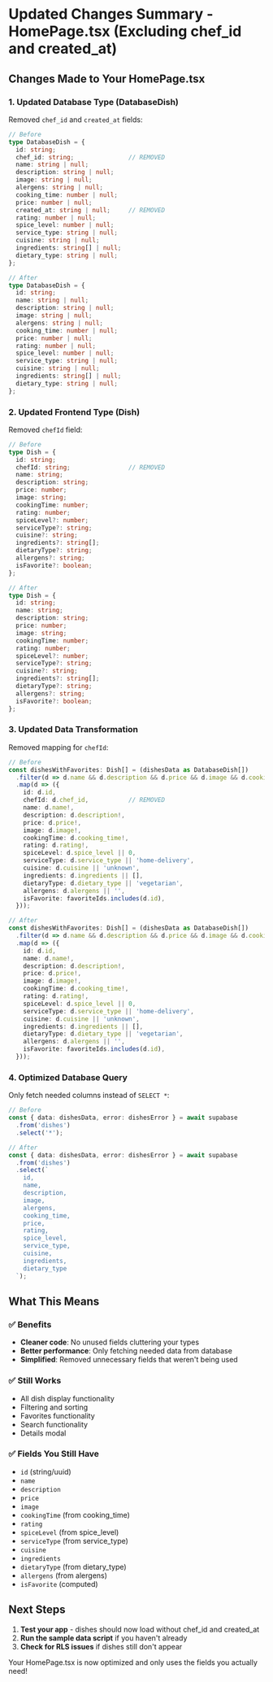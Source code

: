 # Updated Changes Summary - HomePage.tsx (Excluding chef_id and created_at)

## Changes Made to Your HomePage.tsx

### 1. **Updated Database Type (DatabaseDish)**
Removed `chef_id` and `created_at` fields:

```typescript
// Before
type DatabaseDish = {
  id: string;
  chef_id: string;               // REMOVED
  name: string | null;
  description: string | null;
  image: string | null;
  alergens: string | null;
  cooking_time: number | null;
  price: number | null;
  created_at: string | null;     // REMOVED
  rating: number | null;
  spice_level: number | null;
  service_type: string | null;
  cuisine: string | null;
  ingredients: string[] | null;
  dietary_type: string | null;
};

// After
type DatabaseDish = {
  id: string;
  name: string | null;
  description: string | null;
  image: string | null;
  alergens: string | null;
  cooking_time: number | null;
  price: number | null;
  rating: number | null;
  spice_level: number | null;
  service_type: string | null;
  cuisine: string | null;
  ingredients: string[] | null;
  dietary_type: string | null;
};
```

### 2. **Updated Frontend Type (Dish)**
Removed `chefId` field:

```typescript
// Before
type Dish = {
  id: string;
  chefId: string;                // REMOVED
  name: string;
  description: string;
  price: number;
  image: string;
  cookingTime: number;
  rating: number;
  spiceLevel?: number;
  serviceType?: string;
  cuisine?: string;
  ingredients?: string[];
  dietaryType?: string;
  allergens?: string;
  isFavorite?: boolean;
};

// After
type Dish = {
  id: string;
  name: string;
  description: string;
  price: number;
  image: string;
  cookingTime: number;
  rating: number;
  spiceLevel?: number;
  serviceType?: string;
  cuisine?: string;
  ingredients?: string[];
  dietaryType?: string;
  allergens?: string;
  isFavorite?: boolean;
};
```

### 3. **Updated Data Transformation**
Removed mapping for `chefId`:

```typescript
// Before
const dishesWithFavorites: Dish[] = (dishesData as DatabaseDish[])
  .filter(d => d.name && d.description && d.price && d.image && d.cooking_time && d.rating)
  .map(d => ({
    id: d.id,
    chefId: d.chef_id,           // REMOVED
    name: d.name!,
    description: d.description!,
    price: d.price!,
    image: d.image!,
    cookingTime: d.cooking_time!,
    rating: d.rating!,
    spiceLevel: d.spice_level || 0,
    serviceType: d.service_type || 'home-delivery',
    cuisine: d.cuisine || 'unknown',
    ingredients: d.ingredients || [],
    dietaryType: d.dietary_type || 'vegetarian',
    allergens: d.alergens || '',
    isFavorite: favoriteIds.includes(d.id),
  }));

// After
const dishesWithFavorites: Dish[] = (dishesData as DatabaseDish[])
  .filter(d => d.name && d.description && d.price && d.image && d.cooking_time && d.rating)
  .map(d => ({
    id: d.id,
    name: d.name!,
    description: d.description!,
    price: d.price!,
    image: d.image!,
    cookingTime: d.cooking_time!,
    rating: d.rating!,
    spiceLevel: d.spice_level || 0,
    serviceType: d.service_type || 'home-delivery',
    cuisine: d.cuisine || 'unknown',
    ingredients: d.ingredients || [],
    dietaryType: d.dietary_type || 'vegetarian',
    allergens: d.alergens || '',
    isFavorite: favoriteIds.includes(d.id),
  }));
```

### 4. **Optimized Database Query**
Only fetch needed columns instead of `SELECT *`:

```typescript
// Before
const { data: dishesData, error: dishesError } = await supabase
  .from('dishes')
  .select('*');

// After
const { data: dishesData, error: dishesError } = await supabase
  .from('dishes')
  .select(`
    id,
    name,
    description,
    image,
    alergens,
    cooking_time,
    price,
    rating,
    spice_level,
    service_type,
    cuisine,
    ingredients,
    dietary_type
  `);
```

## What This Means

### ✅ **Benefits**
- **Cleaner code**: No unused fields cluttering your types
- **Better performance**: Only fetching needed data from database
- **Simplified**: Removed unnecessary fields that weren't being used

### ✅ **Still Works**
- All dish display functionality
- Filtering and sorting
- Favorites functionality
- Search functionality
- Details modal

### ✅ **Fields You Still Have**
- `id` (string/uuid)
- `name`
- `description`
- `price`
- `image`
- `cookingTime` (from cooking_time)
- `rating`
- `spiceLevel` (from spice_level)
- `serviceType` (from service_type)
- `cuisine`
- `ingredients`
- `dietaryType` (from dietary_type)
- `allergens` (from alergens)
- `isFavorite` (computed)

## Next Steps

1. **Test your app** - dishes should now load without chef_id and created_at
2. **Run the sample data script** if you haven't already
3. **Check for RLS issues** if dishes still don't appear

Your HomePage.tsx is now optimized and only uses the fields you actually need!